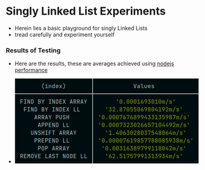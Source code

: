 # Singly Linked List Experiments

- Herein lies a basic playground for singly Linked Lists
- tread carefully and experiment yourself

### Results of Testing

- Here are the results, these are averages achieved using [nodejs performance](https://nodejs.org/api/perf_hooks.html#performancenow)

- ![average m/s for given methods](table-output.png)
